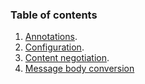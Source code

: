 ### Table of contents

1. [Annotations](https://github.com/piku235/JungiFrameworkExtraBundle/blob/master/resources/doc/annotations.md).
2. [Configuration](https://github.com/piku235/JungiFrameworkExtraBundle/blob/master/resources/doc/configuration.md).
3. [Content negotiation](https://github.com/piku235/JungiFrameworkExtraBundle/blob/master/resources/doc/content_negotiation.md).
4. [Message body conversion](https://github.com/piku235/JungiFrameworkExtraBundle/blob/master/resources/doc/message_body_conversion.md)
